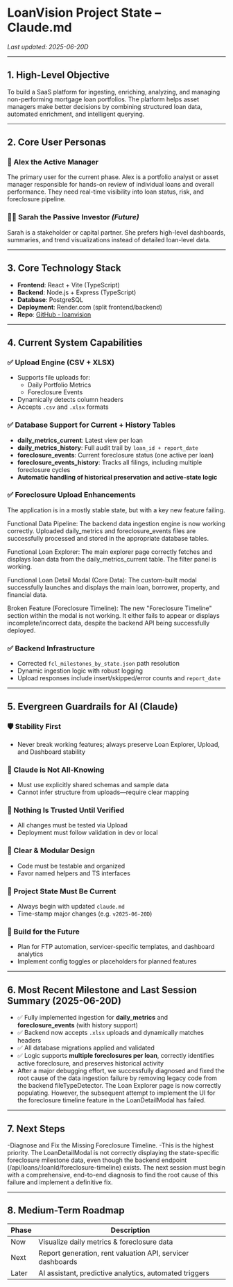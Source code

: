 # LoanVision Project State – Claude.md

_Last updated: 2025-06-20D_

---

## 1. High-Level Objective
To build a SaaS platform for ingesting, enriching, analyzing, and managing non-performing mortgage loan portfolios. The platform helps asset managers make better decisions by combining structured loan data, automated enrichment, and intelligent querying.

---

## 2. Core User Personas

### 👤 Alex the Active Manager
The primary user for the current phase. Alex is a portfolio analyst or asset manager responsible for hands-on review of individual loans and overall performance. They need real-time visibility into loan status, risk, and foreclosure pipeline.

### 👩‍💼 Sarah the Passive Investor *(Future)*
Sarah is a stakeholder or capital partner. She prefers high-level dashboards, summaries, and trend visualizations instead of detailed loan-level data.

---

## 3. Core Technology Stack
- **Frontend**: React + Vite (TypeScript)
- **Backend**: Node.js + Express (TypeScript)
- **Database**: PostgreSQL
- **Deployment**: Render.com (split frontend/backend)
- **Repo**: [GitHub - loanvision](https://github.com/mbzesq/loanvision)

---

## 4. Current System Capabilities

### ✅ Upload Engine (CSV + XLSX)
- Supports file uploads for:
  - Daily Portfolio Metrics
  - Foreclosure Events
- Dynamically detects column headers
- Accepts `.csv` and `.xlsx` formats

### ✅ Database Support for Current + History Tables
- **daily_metrics_current**: Latest view per loan
- **daily_metrics_history**: Full audit trail by `loan_id + report_date`
- **foreclosure_events**: Current foreclosure status (one active per loan)
- **foreclosure_events_history**: Tracks all filings, including multiple foreclosure cycles
- **Automatic handling of historical preservation and active-state logic**

### ✅ Foreclosure Upload Enhancements
The application is in a mostly stable state, but with a key new feature failing.

Functional Data Pipeline: The backend data ingestion engine is now working correctly. Uploaded daily_metrics and foreclosure_events files are successfully processed and stored in the appropriate database tables.

Functional Loan Explorer: The main explorer page correctly fetches and displays loan data from the daily_metrics_current table. The filter panel is working.

Functional Loan Detail Modal (Core Data): The custom-built modal successfully launches and displays the main loan, borrower, property, and financial data.

Broken Feature (Foreclosure Timeline): The new "Foreclosure Timeline" section within the modal is not working. It either fails to appear or displays incomplete/incorrect data, despite the backend API being successfully deployed.

### ✅ Backend Infrastructure
- Corrected `fcl_milestones_by_state.json` path resolution
- Dynamic ingestion logic with robust logging
- Upload responses include insert/skipped/error counts and `report_date`

---

## 5. Evergreen Guardrails for AI (Claude)

### 🛡️ Stability First
- Never break working features; always preserve Loan Explorer, Upload, and Dashboard stability

### 🧠 Claude is Not All-Knowing
- Must use explicitly shared schemas and sample data
- Cannot infer structure from uploads—require clear mapping

### 🧪 Nothing Is Trusted Until Verified
- All changes must be tested via Upload
- Deployment must follow validation in dev or local

### 🧱 Clear & Modular Design
- Code must be testable and organized
- Favor named helpers and TS interfaces

### 🧭 Project State Must Be Current
- Always begin with updated `claude.md`
- Time-stamp major changes (e.g. `v2025-06-20D`)

### 🧰 Build for the Future
- Plan for FTP automation, servicer-specific templates, and dashboard analytics
- Implement config toggles or placeholders for planned features

---

## 6. Most Recent Milestone and Last Session Summary (2025-06-20D)
- ✅ Fully implemented ingestion for **daily_metrics** and **foreclosure_events** (with history support)
- ✅ Backend now accepts `.xlsx` uploads and dynamically matches headers
- ✅ All database migrations applied and validated
- ✅ Logic supports **multiple foreclosures per loan**, correctly identifies active foreclosure, and preserves historical activity
- After a major debugging effort, we successfully diagnosed and fixed the root cause of the data ingestion failure by removing legacy code from the backend fileTypeDetector. The Loan Explorer page is now correctly populating. However, the subsequent attempt to implement the UI for the foreclosure timeline feature in the LoanDetailModal has failed.

---

## 7. Next Steps
-Diagnose and Fix the Missing Foreclosure Timeline.
-This is the highest priority. The LoanDetailModal is not correctly displaying the state-specific foreclosure milestone data, even though the backend endpoint (/api/loans/:loanId/foreclosure-timeline) exists. The next session must begin with a comprehensive, end-to-end diagnosis to find the root cause of this failure and implement a definitive fix.

---

## 8. Medium-Term Roadmap

| Phase | Description |
|-------|-------------|
| Now   | Visualize daily metrics & foreclosure data |
| Next  | Report generation, rent valuation API, servicer dashboards |
| Later | AI assistant, predictive analytics, automated triggers |
